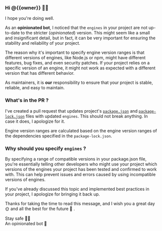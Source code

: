 ### Hi @{{owner}} 👋🏻

I hope you're doing well.

As an **opinionated bot**, I noticed that the `engines` in your project are not up-to-date to the stricter (_opinionated_) version. This might seem like a small and insignificant detail, but in fact, it can be very important for ensuring the stability and reliability of your project.

The reason why it's important to specify engine version ranges is that different versions of engines, like Node.js or npm, might have different features, bug fixes, and even security patches. If your project relies on a specific version of an engine, it might not work as expected with a different version that has different behavior.

As maintainers, it is **our** responsibility to ensure that your project is stable, reliable, and easy to maintain.

### What's in the PR ?

I've created a pull request that updates project's [`package.json`](https://github.com/{{owner}}/{{repo}}/blob/{{branch}}/package.json) and [`package-lock.json`](https://github.com/{{owner}}/{{repo}}/blob/{{branch}}/package-lock.json) files with updated `engines`. This should not break anything. In case it does, I apologize for it.

Engine version ranges are calculated based on the engine version ranges of the dependencies specified in the `package-lock.json`.

### Why should you specify `engines` ?

By specifying a range of compatible versions in your package.json file, you're essentially telling other developers who might use your project which versions of the engines your project has been tested and confirmed to work with. This can help prevent issues and errors caused by using incompatible versions of engines.

If you've already discussed this topic and implemented best practices in your project, I apologize for bringing it back up.

Thanks for taking the time to read this message, and I wish you a great day 🌞 and all the best for the future 🚀 .

Stay safe 🙏🏻  
An opinionated bot 🤖
